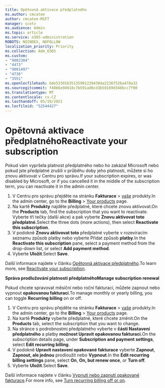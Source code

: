 ```yaml
---
title: Opětovná aktivace předplatného
ms.author: cmcatee
author: cmcatee-MSFT
manager: scotv
ms.audience: Admin
ms.topic: article
ms.service: o365-administration
ROBOTS: NOINDEX, NOFOLLOW
localization_priority: Priority
ms.collection: Adm_O365
ms.custom:
- "9002304"
- "4473"
- "9001497"
- "4736"
- "3551"
ms.openlocfilehash: bde53301b351359012394304a2236f526a478a32
ms.sourcegitcommit: f4866e94918c7b591ad0cd3b58169d340bcc7f00
ms.translationtype: MT
ms.contentlocale: cs-CZ
ms.lasthandoff: 05/19/2021
ms.locfileid: "52544427"
---
```

# <a name="reactivate-your-subscription"></a><span data-ttu-id="d1f09-102">Opětovná aktivace předplatného</span><span class="sxs-lookup"><span data-stu-id="d1f09-102">Reactivate your subscription</span></span>

<span data-ttu-id="d1f09-103">Pokud vám vypršela platnost předplatného nebo ho zakázal Microsoft nebo pokud jste předplatné zrušili v průběhu doby jeho platnosti, můžete si ho znovu aktivovat v Centru pro správu.</span><span class="sxs-lookup"><span data-stu-id="d1f09-103">If your subscription expires, or was disabled by Microsoft, or if you cancelled it in the middle of the subscription term, you can reactivate it in the admin center.</span></span>

1. <span data-ttu-id="d1f09-104">V Centru pro správu přejděte na stránku **Fakturace**  >  [vaše](https://go.microsoft.com/fwlink/p/?linkid=842054) produkty.</span><span class="sxs-lookup"><span data-stu-id="d1f09-104">In the admin center, go to the **Billing** > [Your products](https://go.microsoft.com/fwlink/p/?linkid=842054) page.</span></span>
2. <span data-ttu-id="d1f09-105">Na kartě **Produkty** najděte předplatné, které chcete znovu aktivovat.</span><span class="sxs-lookup"><span data-stu-id="d1f09-105">On the **Products** tab, find the subscription that you want to reactivate.</span></span> <span data-ttu-id="d1f09-106">Vyberte tři tečky (další akce) a pak vyberte **Znovu aktivovat toto předplatné.**</span><span class="sxs-lookup"><span data-stu-id="d1f09-106">Select the three dots (more actions), then select **Reactivate this subscription**.</span></span>
3. <span data-ttu-id="d1f09-107">V podokně **Znovu aktivovat toto** předplatné vyberte v rozevíracím seznamu způsob platby nebo vyberte Přidat způsob **platby**.</span><span class="sxs-lookup"><span data-stu-id="d1f09-107">In the **Reactivate this subscription** pane, select a payment method from the drop-down list, or select **Add payment method**.</span></span>
4. <span data-ttu-id="d1f09-108">Vyberte **Uložit**.</span><span class="sxs-lookup"><span data-stu-id="d1f09-108">Select **Save**.</span></span>

<span data-ttu-id="d1f09-109">Další informace najdete v článku [Opětovná aktivace předplatného](/microsoft-365/commerce/subscriptions/reactivate-your-subscription).</span><span class="sxs-lookup"><span data-stu-id="d1f09-109">To learn more, see [Reactivate your subscription](/microsoft-365/commerce/subscriptions/reactivate-your-subscription).</span></span>

<span data-ttu-id="d1f09-110">**Správa prodlužování platnosti předplatného**</span><span class="sxs-lookup"><span data-stu-id="d1f09-110">**Manage subscription renewal**</span></span>

<span data-ttu-id="d1f09-111">Pokud chcete spravovat měsíční nebo roční fakturaci, můžete zapnout nebo vypnout **opakovanou fakturaci**.</span><span class="sxs-lookup"><span data-stu-id="d1f09-111">To manage monthly or yearly billing, you can toggle **Recurring billing** on or off.</span></span>

1. <span data-ttu-id="d1f09-112">V Centru pro správu přejděte na stránku **Fakturace**  >  [vaše](https://go.microsoft.com/fwlink/p/?linkid=842054) produkty.</span><span class="sxs-lookup"><span data-stu-id="d1f09-112">In the admin center, go to the **Billing** > [Your products](https://go.microsoft.com/fwlink/p/?linkid=842054) page.</span></span>
2. <span data-ttu-id="d1f09-113">Na kartě **Produkty** vyberte předplatné, které chcete změnit.</span><span class="sxs-lookup"><span data-stu-id="d1f09-113">On the **Products** tab, select the subscription that you want to change.</span></span>
3. <span data-ttu-id="d1f09-114">Na stránce s podrobnostmi předplatného vyberte v **části Nastavení předplatného** a platby **možnost Upravit opakovanou fakturaci.**</span><span class="sxs-lookup"><span data-stu-id="d1f09-114">On the subscription details page, under **Subscription and payment settings**, select **Edit recurring billing**.</span></span>
4. <span data-ttu-id="d1f09-115">V podokně **Upravit nastavení opakované fakturace** vyberte **Zapnout**, **Zapnout, ale jednou** prodloužit nebo **Vypnout**.</span><span class="sxs-lookup"><span data-stu-id="d1f09-115">In the **Edit recurring billing settings** pane, select **On**, **On, but renew once**, or **Turn off**.</span></span>
5. <span data-ttu-id="d1f09-116">Vyberte **Uložit**.</span><span class="sxs-lookup"><span data-stu-id="d1f09-116">Select **Save**.</span></span>

<span data-ttu-id="d1f09-117">Další informace najdete v článku [Vypnutí nebo zapnutí opakované fakturace](/microsoft-365/commerce/subscriptions/renew-your-subscription#turn-recurring-billing-off-or-on).</span><span class="sxs-lookup"><span data-stu-id="d1f09-117">For more info, see [Turn recurring billing off or on](/microsoft-365/commerce/subscriptions/renew-your-subscription#turn-recurring-billing-off-or-on).</span></span>